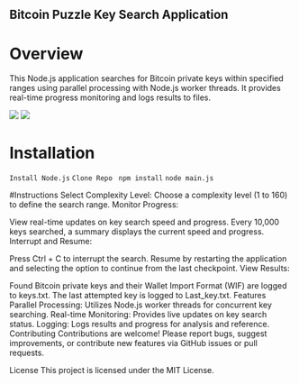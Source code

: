 ## Bitcoin Puzzle Key Search Application
# Overview
This Node.js application searches for Bitcoin private keys within specified ranges using parallel processing with Node.js worker threads. It provides real-time progress monitoring and logs results to files.

<image src="https://pbs.twimg.com/media/GQCbY7KXIAEsedu?format=jpg&name=large"/>
<image src="https://pbs.twimg.com/media/GQCfB4UXUAAsoZU?format=jpg&name=large"/>

# Installation
`Install Node.js`
`Clone Repo `
`npm install`
`node main.js`

#Instructions
Select Complexity Level:
Choose a complexity level (1 to 160) to define the search range.
Monitor Progress:

View real-time updates on key search speed and progress.
Every 10,000 keys searched, a summary displays the current speed and progress.
Interrupt and Resume:

Press Ctrl + C to interrupt the search. Resume by restarting the application and selecting the option to continue from the last checkpoint.
View Results:

Found Bitcoin private keys and their Wallet Import Format (WIF) are logged to keys.txt.
The last attempted key is logged to Last_key.txt.
Features
Parallel Processing: Utilizes Node.js worker threads for concurrent key searching.
Real-time Monitoring: Provides live updates on key search status.
Logging: Logs results and progress for analysis and reference.
Contributing
Contributions are welcome! Please report bugs, suggest improvements, or contribute new features via GitHub issues or pull requests.

License
This project is licensed under the MIT License.
